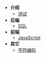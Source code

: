 - **介绍**
	- [测试](/test.md?v=1)
- **后端**
    - [SQL](/sql.md)
- **前端**
    - [JavaScript](/javascript.md)
- **其它**
    - [字符编码](/字符编码.md)
